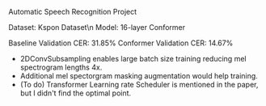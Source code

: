 Automatic Speech Recognition Project

Dataset: Kspon Dataset\n
Model: 16-layer Conformer

Baseline Validation CER: 31.85%
Conformer Validation CER: 14.67%


- 2DConvSubsampling enables large batch size training reducing mel spectrogram lengths 4x.
- Additional mel spectorgram masking augmentation would help training. 
- (To do) Transformer Learning rate Scheduler is mentioned in the paper, but I didn't find the optimal point.
